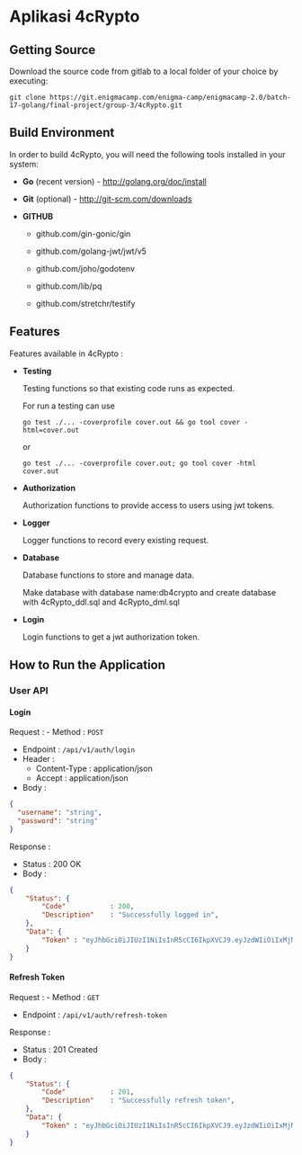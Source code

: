 # Aplikasi 4cRypto

## Getting Source
Download the source code from gitlab to a local folder of your choice by executing:

	git clone https://git.enigmacamp.com/enigma-camp/enigmacamp-2.0/batch-17-golang/final-project/group-3/4cRypto.git

## Build Environment
In order to build 4cRypto, you will need the following tools installed in your system:

* **Go** (recent version) - http://golang.org/doc/install
* **Git** (optional) - http://git-scm.com/downloads

* **GITHUB**

  * github.com/gin-gonic/gin

  * github.com/golang-jwt/jwt/v5

  * github.com/joho/godotenv

  * github.com/lib/pq

  * github.com/stretchr/testify
    
## Features

Features available in 4cRypto :

* **Testing**

  Testing functions so that existing code runs as expected.

  For run a testing can use 


	  go test ./... -coverprofile cover.out && go tool cover -html=cover.out
  
  or


	  go test ./... -coverprofile cover.out; go tool cover -html cover.out


* **Authorization**

  Authorization functions to provide access to users using jwt tokens.

* **Logger**

  Logger functions to record every existing request.

* **Database**

  Database functions to store and manage data.

  Make database with database name:db4crypto and create database with 4cRypto_ddl.sql and 4cRypto_dml.sql

* **Login**

  Login functions to get a jwt authorization token.


## How to Run the Application

### User API

#### Login

Request : - Method : `POST`
- Endpoint : `/api/v1/auth/login`
- Header :
  - Content-Type : application/json
  - Accept : application/json
- Body :
```json
{
  "username": "string",
  "password": "string"
}
```

Response :

- Status : 200 OK
- Body :

```json
{
    "Status": {
        "Code"           : 200,
        "Description"    : "Successfully logged in",
    },
    "Data": {
        "Token" : "eyJhbGciOiJIUzI1NiIsInR5cCI6IkpXVCJ9.eyJzdWIiOiIxMjM0NTY3ODkwIiwibmFtZSI6IkpvaG4gRG9lIiwiaWF0IjoxNTE2MjM5MDIyfQ.SflKxwRJSMeKKF2QT4fwpMeJf36POk6yJV_adQssw5c"
    }
}
```
#### Refresh Token

Request : - Method : `GET`
- Endpoint : `/api/v1/auth/refresh-token`

Response :

- Status : 201 Created
- Body :

```json
{
    "Status": {
        "Code"           : 201,
        "Description"    : "Successfully refresh token",
    },
    "Data": {
        "Token" : "eyJhbGciOiJIUzI1NiIsInR5cCI6IkpXVCJ9.eyJzdWIiOiIxMjM0NTY3ODkwIiwibmFtZSI6IkpvaG4gRG9lIiwiaWF0IjoxNTE2MjM5MDIyfQ.SflKxwRJSMeKKF2QT4fwpMeJf36POk6yJV_adQssw5c"
    }
}
```